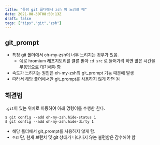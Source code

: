 ```yaml
---
title: "특정 git 폴더에서 zsh 이 느려질 때"
date: 2021-08-30T08:50:13Z
draft: false
tags: ["tips","git","zsh"]
---
```


## git_prompt

* 특정 git 폴더에서 oh-my-zsh이 너무 느려지는 경우가 있음.
  * 예로 hromium 레포지토리를 클론 받아 `cd src` 로 들어가려 하면 많은 시간을 무응답으로 대기해야 함
* 속도가 느려지는 원인은 oh-my-zsh의 git_prompt 기능 때문에 발생
* 따라서 해당 폴더에서만 git_prompt를 사용하지 않게 하면 됨

## 해결법

`.git`이 있는 위치로 이동하여 아래 명령어를 수행한 한다.

```text
$ git config --add oh-my-zsh.hide-status 1
$ git config --add oh-my-zsh.hide-dirty 1
```

* 해당 폴더에서 git_prompt를 사용하지 않게 함.
* `주의` 단, 현재 브랜치 및 git 상태가 나타나지 않는 불편함은 감수해야 함


